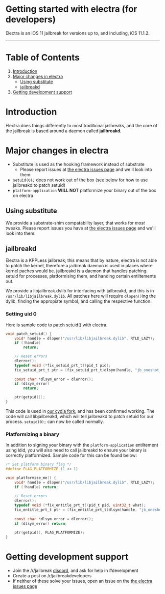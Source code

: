 # Getting started with electra (for developers)

Electra is an iOS 11 jailbreak for versions up to, and including, iOS 11.1.2.

---

# Table of Contents
1. [Introduction](#introduction)
2. [Major changes in electra](#major-changes-in-electra)
    * [Using substitute](#using-substitute)
    * [jailbreakd](#jailbreakd)
3. [Getting development support](#getting-development-support)

# Introduction

Electra does things differently to most traditional jailbreaks, and the core of the jailbreak is based around a daemon called **jailbreakd**.

# Major changes in electra

* Substitute is used as the hooking framework instead of substrate
    * Please report issues at [the electra issues page](https://github.com/coolstar/electra/issues) and we'll look into them
* `setuid(0);` does not work out of the box (see below for how to use jailbreakd to patch setuid)
* `platform-application` **WILL NOT** platformize your binary out of the box on electra

## Using substitute

We provide a substrate-shim compatability layer, that works for *most* tweaks. Please report issues you have at [the electra issues page](https://github.com/coolstar/electra/issues) and we'll look into them.

## jailbreakd

Electra is a KPPLess jailbreak; this means that by nature, electra is not able to patch the kernel, therefore a jailbreak daemon is used in places where kernel paches would be. jailbreakd is a daemon that handles patching setuid for processes, platformising them, and handing certain entiltements out. 

We provide a libjailbreak.dylib for interfacing with jailbreakd, and this is in `/usr/lib/libjailbreak.dylib`.
All patches here will require `dlopen()`ing the dylib, finding the appropiate symbol, and calling the respective function.

### Setting uid 0

Here is sample code to patch setuid() with electra.

```c
void patch_setuid() {
    void* handle = dlopen("/usr/lib/libjailbreak.dylib", RTLD_LAZY);
    if (!handle) 
        return;

    // Reset errors
    dlerror();
    typedef void (*fix_setuid_prt_t)(pid_t pid);
    fix_setuid_prt_t ptr = (fix_setuid_prt_t)dlsym(handle, "jb_oneshot_fix_setuid_now");
    
    const char *dlsym_error = dlerror();
    if (dlsym_error) 
        return;

    ptr(getpid());
}
```

This code is used in [our cydia fork](https://github.com/ElectraJailbreak/cydia/blob/master/cydo.cpp#L44), and has been confirmed working. The code will call libjailbreakd, which will tell jailbreakd to patch setuid for our process. `setuid(0);` can now be called normally.

### Platformizing a binary

In addition to signing your binary with the `platform-application` entiltement using ldid, you will also need to call jailbreakd to ensure your binary is correctly platformized. Sample code for this can be found below:

```c
/* Set platform binary flag */
#define FLAG_PLATFORMIZE (1 << 1)

void platformize_me() {
    void* handle = dlopen("/usr/lib/libjailbreak.dylib", RTLD_LAZY);
    if (!handle) return;
    
    // Reset errors
    dlerror();
    typedef void (*fix_entitle_prt_t)(pid_t pid, uint32_t what);
    fix_entitle_prt_t ptr = (fix_entitle_prt_t)dlsym(handle, "jb_oneshot_entitle_now");
    
    const char *dlsym_error = dlerror();
    if (dlsym_error) return;
    
    ptr(getpid(), FLAG_PLATFORMIZE);
}
```

# Getting development support

* Join the /r/jailbreak [discord](https://discord.gg/jb), and ask for help in #development
* Create a post on /r/jailbreakdevelopers
* If neither of these solve your issues, open an issue on the [the electra issues page](https://github.com/coolstar/electra/issues)
